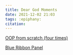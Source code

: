 ```yaml
---
title: Dear God Moments
date: 2021-12-02 21:03
tags: :epiphany:
citation: 
---
```

[OOP from scratch (four times)](202112030715.md)

[Blue Ribbon Panel](202112201247.md)
